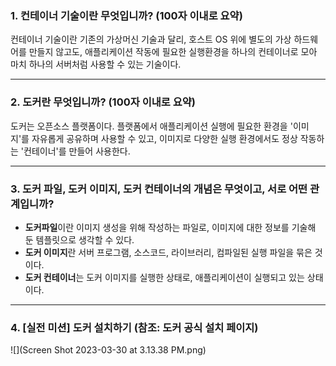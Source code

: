 ### 1. 컨테이너 기술이란 무엇입니까? (100자 이내로 요약)

컨테이너 기술이란 기존의 가상머신 기술과 달리, 호스트 OS 위에 별도의 가상 하드웨어를 만들지 않고도, 애플리케이션 작동에 필요한 실행환경을 하나의 컨테이너로 모아 마치 하나의 서버처럼 사용할 수 있는 기술이다.

---
### 2. 도커란 무엇입니까? (100자 이내로 요약)

도커는 오픈소스 플랫폼이다. 플랫폼에서 애플리케이션 실행에 필요한 환경을 '이미지'를 자유롭게 공유하며 사용할 수 있고, 이미지로 다양한 실행 환경에서도 정상 작동하는 '컨테이너'를 만들어 사용한다.   

---
### 3. 도커 파일, 도커 이미지, 도커 컨테이너의 개념은 무엇이고, 서로 어떤 관계입니까?
* **도커파일**이란 이미지 생성을 위해 작성하는 파일로, 이미지에 대한 정보를 기술해 둔 템플릿으로 생각할 수 있다. 
* **도커 이미지**란 서버 프로그램, 소스코드, 라이브러리, 컴파일된 실행 파일을 묶은 것이다. 
* **도커 컨테이너**는 도커 이미지를 실행한 상태로, 애플리케이션이 실행되고 있는 상태이다.

---
### 4. [실전 미션] 도커 설치하기 (참조: 도커 공식 설치 페이지)
![](Screen Shot 2023-03-30 at 3.13.38 PM.png)